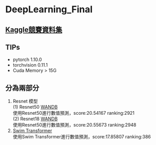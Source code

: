 # DeepLearning_Final
## [Kaggle競賽資料集](https://www.kaggle.com/c/petfinder-pawpularity-score)
## TIPs
* pytorch  1.10.0 
* torchvision 0.11.1
* Cuda Memory > 15G
## 分為兩部分
1. Resnet 模型  
   (1) Resnet50 [WANDB](https://wandb.ai/garymarz/PetFinder_my_Pawpularity%20Contest%20resnet50/runs/298tv2k6/overview?workspace=user-garymarz)  
       使用Resnet50進行數值預測，score:20.54167 ranking:2921  
   (2) Resnet18 [WANDB](https://wandb.ai/garymarz/PetFinder_my_Pawpularity%20Contest/runs/vqf5m6hp/overview?workspace=user-garymarz)  
       使用Resnet50進行數值預測，score:20.55673 ranking:2948  
2. [Swim Transformer](https://github.com/microsoft/Swin-Transformer)  
   使用Swim Transformer進行數值預測，score:17.85807 ranking:386
